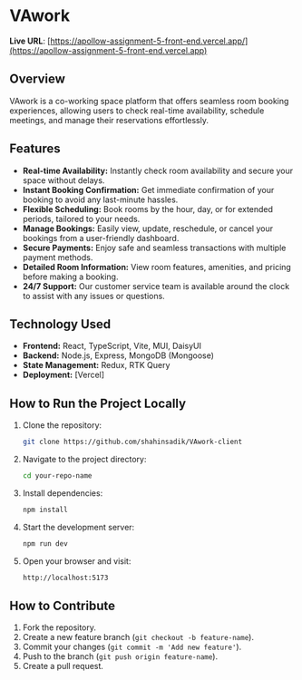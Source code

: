 # VAwork

**Live URL**: [https://apollow-assignment-5-front-end.vercel.app/](https://apollow-assignment-5-front-end.vercel.app)

## Overview

VAwork is a co-working space platform that offers seamless room booking experiences, allowing users to check real-time availability, schedule meetings, and manage their reservations effortlessly.

## Features

- **Real-time Availability:** Instantly check room availability and secure your space without delays.
- **Instant Booking Confirmation:** Get immediate confirmation of your booking to avoid any last-minute hassles.
- **Flexible Scheduling:** Book rooms by the hour, day, or for extended periods, tailored to your needs.
- **Manage Bookings:** Easily view, update, reschedule, or cancel your bookings from a user-friendly dashboard.
- **Secure Payments:** Enjoy safe and seamless transactions with multiple payment methods.
- **Detailed Room Information:** View room features, amenities, and pricing before making a booking.
- **24/7 Support:** Our customer service team is available around the clock to assist with any issues or questions.

## Technology Used

- **Frontend:** React, TypeScript, Vite, MUI, DaisyUI
- **Backend:** Node.js, Express, MongoDB (Mongoose)
- **State Management:** Redux, RTK Query
- **Deployment:** [Vercel]
  
## How to Run the Project Locally

1. Clone the repository:

    ```bash
    git clone https://github.com/shahinsadik/VAwork-client
    ```

2. Navigate to the project directory:

    ```bash
    cd your-repo-name
    ```

3. Install dependencies:

    ```bash
    npm install
    ```

4. Start the development server:

    ```bash
    npm run dev
    ```

5. Open your browser and visit:

    ```bash
    http://localhost:5173
    ```

## How to Contribute

1. Fork the repository.
2. Create a new feature branch (`git checkout -b feature-name`).
3. Commit your changes (`git commit -m 'Add new feature'`).
4. Push to the branch (`git push origin feature-name`).
5. Create a pull request.

